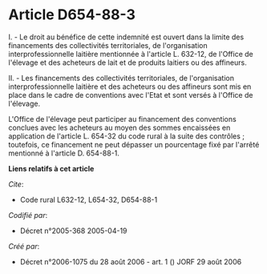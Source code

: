 # Article D654-88-3

I. - Le droit au bénéfice de cette indemnité est ouvert dans la limite des financements des collectivités territoriales, de
l'organisation interprofessionnelle laitière mentionnée à l'article L. 632-12, de l'Office de l'élevage et des acheteurs de
lait et de produits laitiers ou des affineurs.

II. - Les financements des collectivités territoriales, de l'organisation interprofessionnelle laitière et des acheteurs ou
des affineurs sont mis en place dans le cadre de conventions avec l'Etat et sont versés à l'Office de l'élevage.

L'Office de l'élevage peut participer au financement des conventions conclues avec les acheteurs au moyen des sommes
encaissées en application de l'article L. 654-32 du code rural à la suite des contrôles ; toutefois, ce financement ne peut
dépasser un pourcentage fixé par l'arrêté mentionné à l'article D. 654-88-1.

**Liens relatifs à cet article**

_Cite_:

  - Code rural L632-12, L654-32, D654-88-1

_Codifié par_:

  - Décret n°2005-368 2005-04-19

_Créé par_:

  - Décret n°2006-1075 du 28 août 2006 - art. 1 () JORF 29 août 2006
